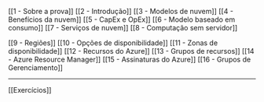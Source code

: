 [[1 - Sobre a prova]]
[[2 - Introdução]]
[[3 - Modelos de nuvem]]
[[4 - Benefícios da nuvem]]
[[5 - CapEx e OpEx]]
[[6 - Modelo baseado em consumo]]
[[7 - Serviços de nuvem]]
[[8 - Computação sem servidor]]

[[9 - Regiões]]
[[10 - Opções de disponibilidade]]
[[11 - Zonas de disponibilidade]]
[[12 - Recursos do Azure]]
[[13 - Grupos de recursos]]
[[14 - Azure Resource Manager]]
[[15 - Assinaturas do Azure]]
[[16 - Grupos de Gerenciamento]]

---

[[Exercícios]]


